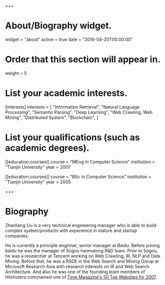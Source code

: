 +++
# About/Biography widget.
widget = "about"
active = true
date = "2016-04-20T00:00:00"

# Order that this section will appear in.
weight = 5

# List your academic interests.
[interests]
  interests = [
    "Information Retrieval",
    "Natural Language Processing",
    "Semantic Parsing",
    "Deep Learning",
    "Web Crawling, Web Mining",
    "Distributed System",
    "Blockchain",
  ]

# List your qualifications (such as academic degrees).
[[education.courses]]
  course = "MEng in Computer Science"
  institution = "Tianjin University"
  year = 2007

[[education.courses]]
  course = "BSc in Computer Science"
  institution = "Tianjin University"
  year = 2005
 
+++

# Biography

Zhanliang Liu is a very technical engineering manager who is able to build complex system/products with experience in mature and startup companies.

He is currently a principle enginner, senior manager at Baidu. Before joining baidu he was the manager of Sogou haomatong R&D team. Prior to Sogou, he was a researcher at Tencent working on Web Crawling, IR, NLP and Data Mining. Before that, he was a RSDE in the Web Search and Mining Group at Microsoft Research Asia with research interests on IR and Web Search Architecture. And also he was one of the founding team members of Hitchsters.com(named one of [Time Magazine's 50 Top Websites for 2007](http://content.time.com/time/specials/2007/article/0,28804,1633488_1633594_1633596,00.html).

